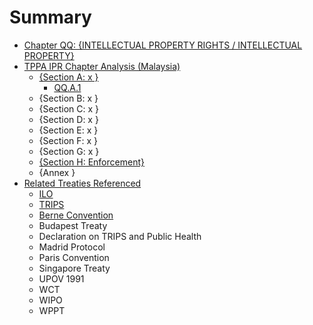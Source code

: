 # Summary

* [Chapter QQ: {INTELLECTUAL PROPERTY RIGHTS / INTELLECTUAL PROPERTY}](README.md)
* [TPPA IPR Chapter Analysis (Malaysia)](tppa_ipr_chapter_analysis_malaysia.md)
   * [{Section A: x }]({section_a_x_}.md)
       * [QQ.A.1](qqa1.md)
   * {Section B: x }
   * {Section C: x }
   * {Section D: x }
   * {Section E: x }
   * {Section F: x }
   * {Section G: x }
   * [{Section H: Enforcement}]({section_h_enforcement}.md)
   * {Annex }
* [Related Treaties Referenced](related_treaties_referenced.md)
   * [ILO](ilo.md)
   * [TRIPS](trips.md)
   * [Berne Convention](berne_convention.md)
   * Budapest Treaty
   * Declaration on TRIPS and Public Health
   * Madrid Protocol
   * Paris Convention
   * Singapore Treaty
   * UPOV 1991
   * WCT
   * WIPO
   * WPPT

